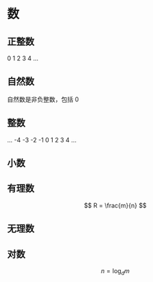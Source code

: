 # 数

## 正整数

0 1 2 3 4 ...

## 自然数

自然数是非负整数，包括 0

## 整数

... -4 -3 -2 -1 0 1 2 3 4 ...

## 小数

## 有理数

$$
R = \frac{m}{n}
$$

## 无理数

## 对数

$$
n = \log_{d} m
$$
